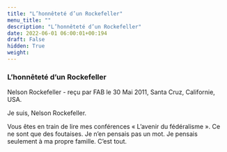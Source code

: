 ```yaml
---
title: "L’honnêteté d’un Rockefeller"
menu_title: ""
description: "L’honnêteté d’un Rockefeller"
date: 2022-06-01 06:00:01+00:194
draft: False
hidden: True
weight:
---
```

### L’honnêteté d’un Rockefeller

Nelson Rockefeller - reçu par FAB le 30 Mai 2011, Santa Cruz, Californie, USA.

Je suis, Nelson Rockefeller.

Vous êtes en train de lire mes conférences « L’avenir du fédéralisme ». Ce ne sont que des foutaises. Je n’en pensais pas un mot. Je pensais seulement à ma propre famille. C’est tout.

